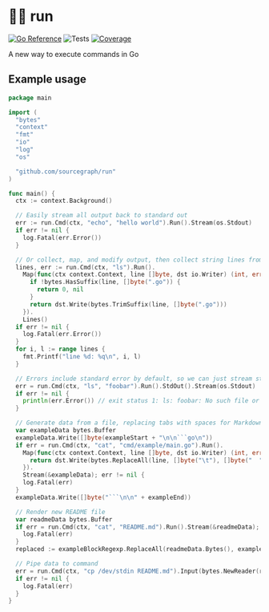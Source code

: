 # 🏃‍♂️ run

[![Go Reference](https://pkg.go.dev/badge/github.com/sourcegraph/run.svg)](https://pkg.go.dev/github.com/sourcegraph/run) ![Tests](https://github.com/sourcegraph/run/actions/workflows/pipeline.yml/badge.svg?branch=main) [![Coverage](https://codecov.io/gh/sourcegraph/run/branch/main/graph/badge.svg?token=6ELDASP2U4)](https://codecov.io/gh/sourcegraph/run)

A new way to execute commands in Go

## Example usage

<!-- START EXAMPLE -->

```go
package main

import (
  "bytes"
  "context"
  "fmt"
  "io"
  "log"
  "os"

  "github.com/sourcegraph/run"
)

func main() {
  ctx := context.Background()

  // Easily stream all output back to standard out
  err := run.Cmd(ctx, "echo", "hello world").Run().Stream(os.Stdout)
  if err != nil {
    log.Fatal(err.Error())
  }

  // Or collect, map, and modify output, then collect string lines from it
  lines, err := run.Cmd(ctx, "ls").Run().
    Map(func(ctx context.Context, line []byte, dst io.Writer) (int, error) {
      if !bytes.HasSuffix(line, []byte(".go")) {
        return 0, nil
      }
      return dst.Write(bytes.TrimSuffix(line, []byte(".go")))
    }).
    Lines()
  if err != nil {
    log.Fatal(err.Error())
  }
  for i, l := range lines {
    fmt.Printf("line %d: %q\n", i, l)
  }

  // Errors include standard error by default, so we can just stream stdout.
  err = run.Cmd(ctx, "ls", "foobar").Run().StdOut().Stream(os.Stdout)
  if err != nil {
    println(err.Error()) // exit status 1: ls: foobar: No such file or directory
  }

  // Generate data from a file, replacing tabs with spaces for Markdown purposes
  var exampleData bytes.Buffer
  exampleData.Write([]byte(exampleStart + "\n\n```go\n"))
  if err = run.Cmd(ctx, "cat", "cmd/example/main.go").Run().
    Map(func(ctx context.Context, line []byte, dst io.Writer) (int, error) {
      return dst.Write(bytes.ReplaceAll(line, []byte("\t"), []byte("  ")))
    }).
    Stream(&exampleData); err != nil {
    log.Fatal(err)
  }
  exampleData.Write([]byte("```\n\n" + exampleEnd))

  // Render new README file
  var readmeData bytes.Buffer
  if err = run.Cmd(ctx, "cat", "README.md").Run().Stream(&readmeData); err != nil {
    log.Fatal(err)
  }
  replaced := exampleBlockRegexp.ReplaceAll(readmeData.Bytes(), exampleData.Bytes())

  // Pipe data to command
  err = run.Cmd(ctx, "cp /dev/stdin README.md").Input(bytes.NewReader(replaced)).Run().Wait()
  if err != nil {
    log.Fatal(err)
  }
}
```

<!-- END EXAMPLE -->
